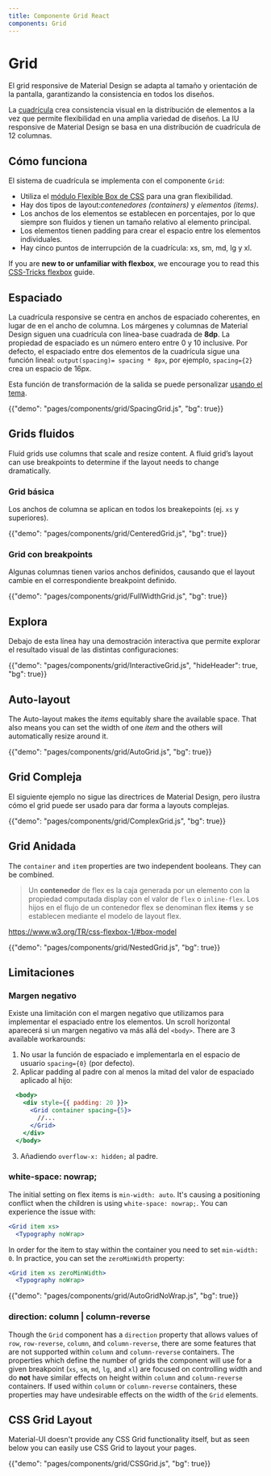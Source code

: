 ```yaml
---
title: Componente Grid React
components: Grid
---
```


# Grid

<p class="description">El grid responsive de Material Design se adapta al tamaño y orientación de la pantalla, garantizando la consistencia en todos los diseños.</p>

La [cuadrícula](https://material.io/design/layout/responsive-layout-grid.html) crea consistencia visual en la distribución de elementos a la vez que permite flexibilidad en una amplia variedad de diseños. La IU responsive de Material Design se basa en una distribución de cuadrícula de 12 columnas.

## Cómo funciona

El sistema de cuadrícula se implementa con el componente `Grid`:

- Utiliza el [módulo Flexible Box de CSS](https://www.w3.org/TR/css-flexbox-1/) para una gran flexibilidad.
- Hay dos tipos de layout:*contenedores (containers)* y *elementos (items)*.
- Los anchos de los elementos se establecen en porcentajes, por lo que siempre son fluidos y tienen un tamaño relativo al elemento principal.
- Los elementos tienen padding para crear el espacio entre los elementos individuales.
- Hay cinco puntos de interrupción de la cuadrícula: xs, sm, md, lg y xl.

If you are **new to or unfamiliar with flexbox**, we encourage you to read this [CSS-Tricks flexbox](https://css-tricks.com/snippets/css/a-guide-to-flexbox/) guide.

## Espaciado

La cuadrícula responsive se centra en anchos de espaciado coherentes, en lugar de en el ancho de columna. Los márgenes y columnas de Material Design siguen una cuadrícula con línea-base cuadrada de **8dp**. La propiedad de espaciado es un número entero entre 0 y 10 inclusive. Por defecto, el espaciado entre dos elementos de la cuadrícula sigue una función lineal: `output(spacing)= spacing * 8px`, por ejemplo, `spacing={2}` crea un espacio de 16px.

Esta función de transformación de la salida se puede personalizar [usando el tema](/customization/spacing/).

{{"demo": "pages/components/grid/SpacingGrid.js", "bg": true}}

## Grids fluidos

Fluid grids use columns that scale and resize content. A fluid grid’s layout can use breakpoints to determine if the layout needs to change dramatically.

### Grid básica

Los anchos de columna se aplican en todos los breakepoints (ej. `xs` y superiores).

{{"demo": "pages/components/grid/CenteredGrid.js", "bg": true}}

### Grid con breakpoints

Algunas columnas tienen varios anchos definidos, causando que el layout cambie en el correspondiente breakpoint definido.

{{"demo": "pages/components/grid/FullWidthGrid.js", "bg": true}}

## Explora

Debajo de esta línea hay una demostración interactiva que permite explorar el resultado visual de las distintas configuraciones:

{{"demo": "pages/components/grid/InteractiveGrid.js", "hideHeader": true, "bg": true}}

## Auto-layout

The Auto-layout makes the *items* equitably share the available space. That also means you can set the width of one *item* and the others will automatically resize around it.

{{"demo": "pages/components/grid/AutoGrid.js", "bg": true}}

## Grid Compleja

El siguiente ejemplo no sigue las directrices de Material Design, pero ilustra cómo el grid puede ser usado para dar forma a layouts complejas.

{{"demo": "pages/components/grid/ComplexGrid.js", "bg": true}}

## Grid Anidada

The `container` and `item` properties are two independent booleans. They can be combined.

> Un **contenedor** de flex es la caja generada por un elemento con la propiedad computada display con el valor de `flex` o `inline-flex`. Los hijos en el flujo de un contenedor flex se denominan flex **items** y se establecen mediante el modelo de layout flex.

https://www.w3.org/TR/css-flexbox-1/#box-model

{{"demo": "pages/components/grid/NestedGrid.js", "bg": true}}

## Limitaciones

### Margen negativo

Existe una limitación con el margen negativo que utilizamos para implementar el espaciado entre los elementos. Un scroll horizontal aparecerá si un margen negativo va más allá del `<body>`. There are 3 available workarounds:

1. No usar la función de espaciado e implementarla en el espacio de usuario `spacing={0}` (por defecto).
2. Aplicar padding al padre con al menos la mitad del valor de espaciado aplicado al hijo:

```jsx
  <body>
    <div style={{ padding: 20 }}>
      <Grid container spacing={5}>
        //...
      </Grid>
    </div>
  </body>
```

3. Añadiendo `overflow-x: hidden;` al padre.

### white-space: nowrap;

The initial setting on flex items is `min-width: auto`. It's causing a positioning conflict when the children is using `white-space: nowrap;`. You can experience the issue with:

```jsx
<Grid item xs>
  <Typography noWrap>
```

In order for the item to stay within the container you need to set `min-width: 0`. In practice, you can set the `zeroMinWidth` property:

```jsx
<Grid item xs zeroMinWidth>
  <Typography noWrap>
```

{{"demo": "pages/components/grid/AutoGridNoWrap.js", "bg": true}}

### direction: column | column-reverse

Though the `Grid` component has a `direction` property that allows values of `row`, `row-reverse`, `column`, and `column-reverse`, there are some features that are not supported within `column` and `column-reverse` containers. The properties which define the number of grids the component will use for a given breakpoint (`xs`, `sm`, `md`, `lg`, and `xl`) are focused on controlling width and do **not** have similar effects on height within `column` and `column-reverse` containers. If used within `column` or `column-reverse` containers, these properties may have undesirable effects on the width of the `Grid` elements.

## CSS Grid Layout

Material-UI doesn't provide any CSS Grid functionality itself, but as seen below you can easily use CSS Grid to layout your pages.

{{"demo": "pages/components/grid/CSSGrid.js", "bg": true}}